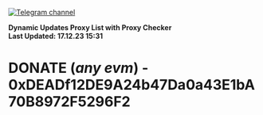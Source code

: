 [![Telegram channel](https://img.shields.io/endpoint?url=https://runkit.io/damiankrawczyk/telegram-badge/branches/master?url=https://t.me/n4z4v0d)](https://t.me/n4z4v0d) 

**Dynamic Updates Proxy List with Proxy Checker**  
**Last Updated: 17.12.23 15:31**

# DONATE (_any evm_) - 0xDEADf12DE9A24b47Da0a43E1bA70B8972F5296F2
